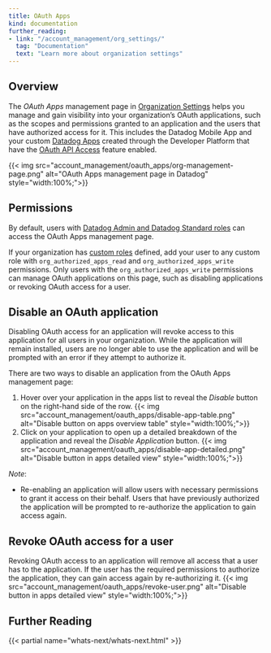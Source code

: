 ```yaml
---
title: OAuth Apps
kind: documentation
further_reading:
- link: "/account_management/org_settings/"
  tag: "Documentation"
  text: "Learn more about organization settings"
---
```

## Overview

The *OAuth Apps* management page in [Organization Settings][1] helps you manage and gain visibility into your organization’s OAuth applications, such as the scopes and permissions granted to an application and the users that have authorized access for it. This includes the Datadog Mobile App and your custom [Datadog Apps][2] created through the Developer Platform that have the [OAuth API Access][3] feature enabled. 

{{< img src="account_management/oauth_apps/org-management-page.png" alt="OAuth Apps management page in Datadog" style="width:100%;">}}

## Permissions

By default, users with [Datadog Admin and Datadog Standard roles][4] can access the OAuth Apps management page. 

If your organization has [custom roles][5] defined, add your user to any custom role with `org_authorized_apps_read` and `org_authorized_apps_write` permissions. Only users with the `org_authorized_apps_write` permissions can manage OAuth applications on this page, such as disabling applications or revoking OAuth access for a user.

## Disable an OAuth application

Disabling OAuth access for an application will revoke access to this application for all users in your organization. While the application will remain installed, users are no longer able to use the application and will be prompted with an error if they attempt to authorize it.

There are two ways to disable an application from the OAuth Apps management page:
1. Hover over your application in the apps list to reveal the *Disable* button on the right-hand side of the row.
{{< img src="account_management/oauth_apps/disable-app-table.png" alt="Disable button on apps overview table" style="width:100%;">}}
2. Click on your application to open up a detailed breakdown of the application and reveal the *Disable Application* button.
{{< img src="account_management/oauth_apps/disable-app-detailed.png" alt="Disable button in apps detailed view" style="width:100%;">}}

*Note*:
- Re-enabling an application will allow users with necessary permissions to grant it access on their behalf. Users that have previously authorized the application will be prompted to re-authorize the application to gain access again.

## Revoke OAuth access for a user
Revoking OAuth access to an application will remove all access that a user has to the application. If the user has the required permissions to authorize the application, they can gain access again by re-authorizing it.
{{< img src="account_management/oauth_apps/revoke-user.png" alt="Disable button in apps detailed view" style="width:100%;">}}

## Further Reading

{{< partial name="whats-next/whats-next.html" >}}

[1]: https://app.datadoghq.com/organization-settings/
[2]: /developers/datadog_apps/
[3]: /developers/datadog_apps/#oauth-api-access
[4]: /account_management/rbac/permissions/#general-permissions
[5]: /account_management/rbac/?tab=datadogapplication#custom-role

